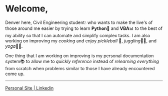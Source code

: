 # Welcome,

Denver here, Civil Engineering student💧 who wants to make the live's of those around me easier by trying to learn **Python**🐍 and **VBA**📊 to the best of my ability so that I can automate and simplify complex tasks. I am also working on improving my *cooking* and enjoy *pickleball* 🎾, *juggling*🤹‍♂️, and *yoga*🧘‍♂️.

One thing that I am working on improving is my personal documentation system📚 to allow me to *quickly reference* instead of *relearning everything* from scratch when problems similar to those I have already encountered come up.

___
[Personal Site | ](https://denvernoell.com)
[Linkedin](https://www.linkedin.com/in/denver-noell-02840016b)
